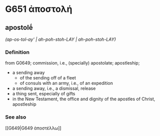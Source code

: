 # G651 ἀποστολή

## apostolḗ

_(ap-os-tol-ay' | ah-poh-stoh-LAY | ah-poh-stoh-LAY)_

### Definition

from G0649; commission, i.e., (specially) apostolate; apostleship; 

- a sending away
  - of the sending off of a fleet
  - of consuls with an army, i.e., of an expedition
- a sending away, i.e., a dismissal, release
- a thing sent, especially of gifts
- in the New Testament, the office and dignity of the apostles of Christ, apostleship

### See also

[[G649|G649 ἀποστέλλω]]

